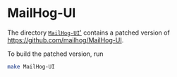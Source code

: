 # MailHog-UI

The directory [`MailHog-UI`'](MailHog-UI) contains a patched version of https://github.com/mailhog/MailHog-UI.

To build the patched version, run

```sh
make MailHog-UI
```
